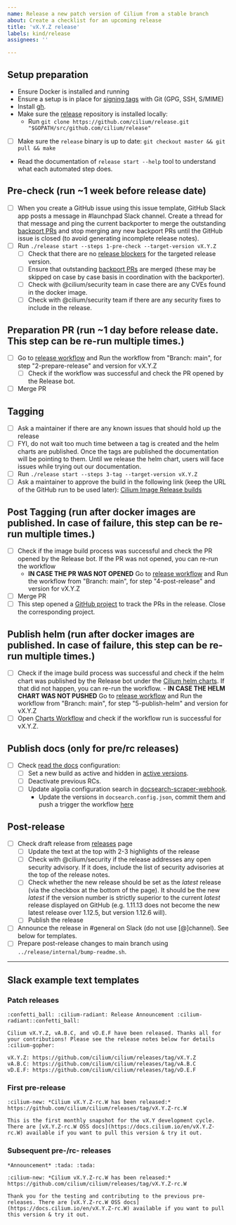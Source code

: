 ```yaml
---
name: Release a new patch version of Cilium from a stable branch
about: Create a checklist for an upcoming release
title: 'vX.Y.Z release'
labels: kind/release
assignees: ''

---
```


## Setup preparation

- Ensure Docker is installed and running
- Ensure a setup is in place for [signing tags] with Git (GPG, SSH, S/MIME)
- Install [gh](https://cli.github.com).
- Make sure the [release][Cilium release-notes tool] repository is installed
  locally:
  - Run `git clone https://github.com/cilium/release.git "$GOPATH/src/github.com/cilium/release"`
- [ ] Make sure the `release` binary is up to date:
      `git checkout master && git pull && make`
- Read the documentation of `release start --help` tool to understand what
  each automated step does.

## Pre-check (run ~1 week before release date)

- [ ] When you create a GitHub issue using this issue template, GitHub Slack app posts a
      message in #launchpad Slack channel. Create a thread for that message and ping the
      current backporter to merge the outstanding [backport PRs] and stop merging any new
      backport PRs until the GitHub issue is closed (to avoid generating incomplete
      release notes).
- [ ] Run `./release start --steps 1-pre-check --target-version vX.Y.Z`
  - [ ] Check that there are no [release blockers] for the targeted release
        version.
  - [ ] Ensure that outstanding [backport PRs] are merged (these may be
        skipped on case by case basis in coordination with the backporter).
  - [ ] Check with @cilium/security team in case there are any CVEs found in the
        docker image.
  - [ ] Check with @cilium/security team if there are any security fixes to
        include in the release.

## Preparation PR (run ~1 day before release date. This step can be re-run multiple times.)

- [ ] Go to [release workflow] and Run the workflow from "Branch: main", for
  step "2-prepare-release" and version for vX.Y.Z
  - [ ] Check if the workflow was successful and check the PR opened by the
        Release bot.
- [ ] Merge PR

## Tagging

- [ ] Ask a maintainer if there are any known issues that should hold up the release
- [ ] FYI, do not wait too much time between a tag is created and the helm charts are published.
      Once the tags are published the documentation will be pointing to them. Until we release
      the helm chart, users will face issues while trying out our documentation.
- [ ] Run `./release start --steps 3-tag --target-version vX.Y.Z`
- [ ] Ask a maintainer to approve the build in the following link (keep the URL
      of the GitHub run to be used later):
      [Cilium Image Release builds](https://github.com/cilium/cilium/actions?query=workflow:%22Image+Release+Build%22)

## Post Tagging (run after docker images are published. In case of failure, this step can be re-run multiple times.)

- [ ] Check if the image build process was successful and check the PR opened
      by the Release bot. If the PR was not opened, you can re-run the workflow
  - **IN CASE THE PR WAS NOT OPENED** Go to [release workflow] and Run the
    workflow from "Branch: main", for step "4-post-release" and version for
    vX.Y.Z
- [ ] Merge PR
- [ ] This step opened a [GitHub project](https://github.com/orgs/cilium/projects?query=is%3Aopen++v+)
      to track the PRs in the release. Close the corresponding project.

## Publish helm (run after docker images are published. In case of failure, this step can be re-run multiple times.)

- [ ] Check if the image build process was successful and check if the helm
      chart was published by the Release bot under the [Cilium helm charts][Cilium charts].
      If that did not happen, you can re-run the workflow.
      - **IN CASE THE HELM CHART WAS NOT PUSHED** Go to [release workflow]
        and Run the workflow from "Branch: main", for step "5-publish-helm" and
        version for vX.Y.Z
- [ ] Open [Charts Workflow] and check if the workflow run is successful for vX.Y.Z.

## Publish docs (only for pre/rc releases)

- [ ] Check [read the docs] configuration:
  - [ ] Set a new build as active and hidden in [active versions].
  - [ ] Deactivate previous RCs.
  - [ ] Update algolia configuration search in [docsearch-scraper-webhook].
    - Update the versions in `docsearch.config.json`, commit them and push a
      trigger the workflow [here](https://github.com/cilium/docsearch-scraper-webhook/actions/workflows/update-algolia-index.yaml)

## Post-release

- [ ] Check draft release from [releases] page
  - [ ] Update the text at the top with 2-3 highlights of the release
  - [ ] Check with @cilium/security if the release addresses any open security
        advisory. If it does, include the list of security advisories at the
        top of the release notes.
  - [ ] Check whether the new release should be set as the _latest_ release
        (via the checkbox at the bottom of the page). It should be the new
        _latest_ if the version number is strictly superior to the current
        _latest_ release displayed on GitHub (e.g. 1.11.13 does not become the
        new latest release over 1.12.5, but version 1.12.6 will).
  - [ ] Publish the release
- [ ] Announce the release in #general on Slack (do not use [@]channel).
      See below for templates.
- [ ] Prepare post-release changes to main branch using `../release/internal/bump-readme.sh`.

---

## Slack example text templates

### Patch releases

```
:confetti_ball: :cilium-radiant: Release Announcement :cilium-radiant::confetti_ball:

Cilium vX.Y.Z, vA.B.C, and vD.E.F have been released. Thanks all for your contributions! Please see the release notes below for details :cilium-gopher:

vX.Y.Z: https://github.com/cilium/cilium/releases/tag/vX.Y.Z
vA.B.C: https://github.com/cilium/cilium/releases/tag/vA.B.C
vD.E.F: https://github.com/cilium/cilium/releases/tag/vD.E.F
```

### First pre-release

```
:cilium-new: *Cilium vX.Y.Z-rc.W has been released:*
https://github.com/cilium/cilium/releases/tag/vX.Y.Z-rc.W

This is the first monthly snapshot for the vX.Y development cycle. There are [vX.Y.Z-rc.W OSS docs](https://docs.cilium.io/en/vX.Y.Z-rc.W) available if you want to pull this version & try it out.
```

### Subsequent pre-/rc- releases

```
*Announcement* :tada: :tada:

:cilium-new: *Cilium vX.Y.Z-rc.W has been released:*
https://github.com/cilium/cilium/releases/tag/vX.Y.Z-rc.W

Thank you for the testing and contributing to the previous pre-releases. There are [vX.Y.Z-rc.W OSS docs](https://docs.cilium.io/en/vX.Y.Z-rc.W) available if you want to pull this version & try it out.
```

[active versions]: https://readthedocs.org/projects/cilium/versions/?version_filter=vX.Y
[docsearch-scraper-webhook]: https://github.com/cilium/docsearch-scraper-webhook
[release workflow]: https://github.com/cilium/cilium/actions/workflows/release.yaml
[GitHub PAT tracker]: https://github.com/orgs/community/discussions/36441
[signing tags]: https://docs.github.com/en/authentication/managing-commit-signature-verification/signing-tags
[release blockers]: https://github.com/cilium/cilium/labels/release-blocker%2FX.Y
[backport PRs]: https://github.com/cilium/cilium/pulls?q=is%3Aopen+is%3Apr+draft%3Afalse+label%3Abackport%2FX.Y
[Cilium release-notes tool]: https://github.com/cilium/release
[Cilium charts]: https://github.com/cilium/charts
[Charts Workflow]: https://github.com/cilium/charts/actions/workflows/validate-cilium-chart.yaml
[releases]: https://github.com/cilium/cilium/releases
[cilium helm release tool]: https://github.com/cilium/charts/blob/master/RELEASE.md
[cilium-runtime images]: https://quay.io/repository/cilium/cilium-runtime
[chart workflow]: https://github.com/cilium/charts/actions/workflows/validate-cilium-chart.yaml
[read the docs]: https://readthedocs.org/projects/cilium/
